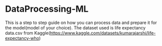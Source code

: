 # DataProcessing-ML
This is a step to step guide on how you can process data and prepare it for the model(model of your choice).
The dataset used is life expectancy data.csv from Kaggle(https://www.kaggle.com/datasets/kumarajarshi/life-expectancy-who)
